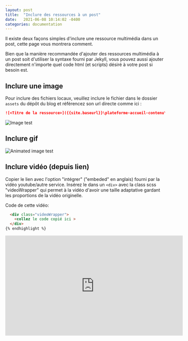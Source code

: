 ```yaml
---
layout: post
title:  "Inclure des ressources à un post"
date:   2021-06-08 10:14:02 -0400
categories: documentation
---
```

Il existe deux façons simples d'inclure une ressource multimédia dans un post, cette page vous montrera comment.

Bien que la manière recommandée d'ajouter des ressources multimédia à un post soit d'utiliser la syntaxe fourni par Jekyll, vous pouvez aussi ajouter directement n'importe quel code html (et scripts) désiré à votre post si besoin est. 

## Inclure une image
Pour inclure des fichiers locaux, veuillez inclure le fichier dans le dossier `assets` du dépôt du blog et référencez son url directe comme ici :
```markdown
![<Titre de la ressource>]({{site.baseurl}}\plateforme-accueil-contenu\assets\<ficher-à-inclure.png>)
```

![Image test]({{site.baseurl}}\plateforme-accueil-contenu\assets\test-image.png)

## Inclure gif
![Animated image test]({{site.baseurl}}\plateforme-accueil-contenu\assets\test-gif.gif)

## Inclure vidéo (depuis lien)
Copier le lien avec l'option "intégrer" ("embeded" en anglais) fourni par la vidéo youtube/autre service. Insérez le dans un `<div>` avec la class scss "videoWrapper" qui permet à la vidéo d'avoir une taille adaptative gardant les proportions de la vidéo originelle.

Code de cette vidéo:
```html
  <div class="videoWrapper">
    <collez le code copié ici >
  </div>
{% endhighlight %}
```

<div class="videoWrapper">
  <iframe width="560" height="315" src="https://www.youtube-nocookie.com/embed/KTN_QBuDplo" title="Test Vidéo Présentation Openshift" frameborder="0" allow="accelerometer; autoplay; clipboard-write; encrypted-media; gyroscope; picture-in-picture" allowfullscreen></iframe>
</div>